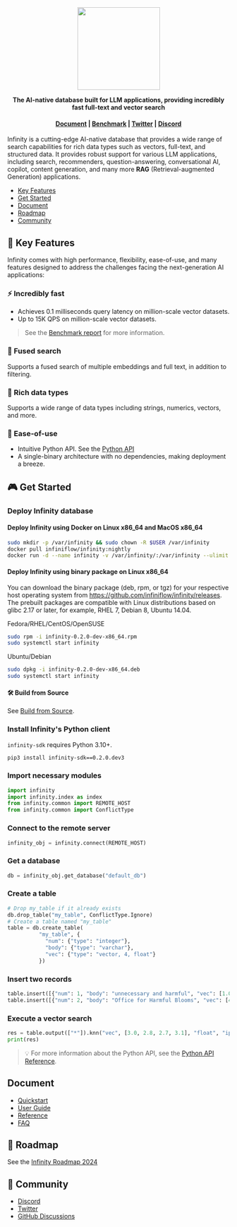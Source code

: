 <div align="center">
  <img width="187" src="https://github.com/infiniflow/infinity/assets/7248/015e1f02-1f7f-4b09-a0c2-9d261cd4858b"/>
</div>


<p align="center">
    <b>The AI-native database built for LLM applications, providing incredibly fast full-text and vector search</b>
</p>

<h4 align="center">
  <a href="https://infiniflow.org/docs/dev/category/get-started">Document</a> |
  <a href="https://infiniflow.org/docs/dev/benchmark">Benchmark</a> |
  <a href="https://twitter.com/infiniflowai">Twitter</a> |
  <a href="https://discord.gg/jEfRUwEYEV">Discord</a>
</h4>


Infinity is a cutting-edge AI-native database that provides a wide range of search capabilities for rich data types such as vectors, full-text, and structured data. It provides robust support for various LLM applications, including search, recommenders, question-answering, conversational AI, copilot, content generation, and many more **RAG** (Retrieval-augmented Generation) applications.

- [Key Features](#-key-features)
- [Get Started](#-get-started)
- [Document](#-document)
- [Roadmap](#-roadmap)
- [Community](#-community)


## 🌟 Key Features

Infinity comes with high performance, flexibility, ease-of-use, and many features designed to address the challenges facing the next-generation AI applications:

### ⚡️ Incredibly fast

- Achieves 0.1 milliseconds query latency on million-scale vector datasets.
- Up to 15K QPS on million-scale vector datasets.

> See the [Benchmark report](./docs/references/benchmark.md) for more information.


### 🔮 Fused search

Supports a fused search of multiple embeddings and full text, in addition to filtering.

### 🍔 Rich data types

Supports a wide range of data types including strings, numerics, vectors, and more.

### 🎁 Ease-of-use

- Intuitive Python API. See the [Python API](docs/references/pysdk_api_reference.md)
- A single-binary architecture with no dependencies, making deployment a breeze.

## 🎮 Get Started

### Deploy Infinity database

#### Deploy Infinity using Docker on Linux x86_64 and MacOS x86_64

```bash
sudo mkdir -p /var/infinity && sudo chown -R $USER /var/infinity
docker pull infiniflow/infinity:nightly
docker run -d --name infinity -v /var/infinity/:/var/infinity --ulimit nofile=500000:500000 --network=host infiniflow/infinity:nightly
```

#### Deploy Infinity using binary package on Linux x86_64

You can download the binary package (deb, rpm, or tgz) for your respective host operating system from https://github.com/infiniflow/infinity/releases. The prebuilt packages are compatible with Linux distributions based on glibc 2.17 or later, for example, RHEL 7, Debian 8, Ubuntu 14.04.

Fedora/RHEL/CentOS/OpenSUSE
```bash
sudo rpm -i infinity-0.2.0-dev-x86_64.rpm
sudo systemctl start infinity
```

Ubuntu/Debian
```bash
sudo dpkg -i infinity-0.2.0-dev-x86_64.deb
sudo systemctl start infinity
```
#### 🛠️ Build from Source

See [Build from Source](docs/getstarted/build_from_source.md).

### Install Infinity's Python client

`infinity-sdk` requires Python 3.10+.

```bash
pip3 install infinity-sdk==0.2.0.dev3
```

### Import necessary modules

```python
import infinity
import infinity.index as index
from infinity.common import REMOTE_HOST
from infinity.common import ConflictType
```



### Connect to the remote server

```python
infinity_obj = infinity.connect(REMOTE_HOST)
```


### Get a database

```python
db = infinity_obj.get_database("default_db")
```


### Create a table

```python
# Drop my_table if it already exists
db.drop_table("my_table", ConflictType.Ignore)
# Create a table named "my_table"
table = db.create_table(
          "my_table", {
            "num": {"type": "integer"}, 
            "body": {"type": "varchar"},
            "vec": {"type": "vector, 4, float"}
          })
```


### Insert two records 

```python
table.insert([{"num": 1, "body": "unnecessary and harmful", "vec": [1.0, 1.2, 0.8, 0.9]}])
table.insert([{"num": 2, "body": "Office for Harmful Blooms", "vec": [4.0, 4.2, 4.3, 4.5]}])
```


### Execute a vector search

```python
res = table.output(["*"]).knn("vec", [3.0, 2.8, 2.7, 3.1], "float", "ip", 2).to_pl()
print(res)
```

> 💡 For more information about the Python API, see the [Python API Reference](docs/references/pysdk_api_reference.md).

## Document

- [Quickstart](https://infiniflow.org/docs/dev/)
- [User Guide](https://ragflow.io/docs/dev/category/user-guides)
- [Reference](https://ragflow.io/docs/dev/category/references)
- [FAQ](https://ragflow.io/docs/dev/faq)

## 📜 Roadmap

See the [Infinity Roadmap 2024](https://github.com/infiniflow/infinity/issues/338)

## 🙌 Community

- [Discord](https://discord.gg/jEfRUwEYEV)
- [Twitter](https://twitter.com/infiniflowai)
- [GitHub Discussions](https://github.com/infiniflow/infinity/discussions)

